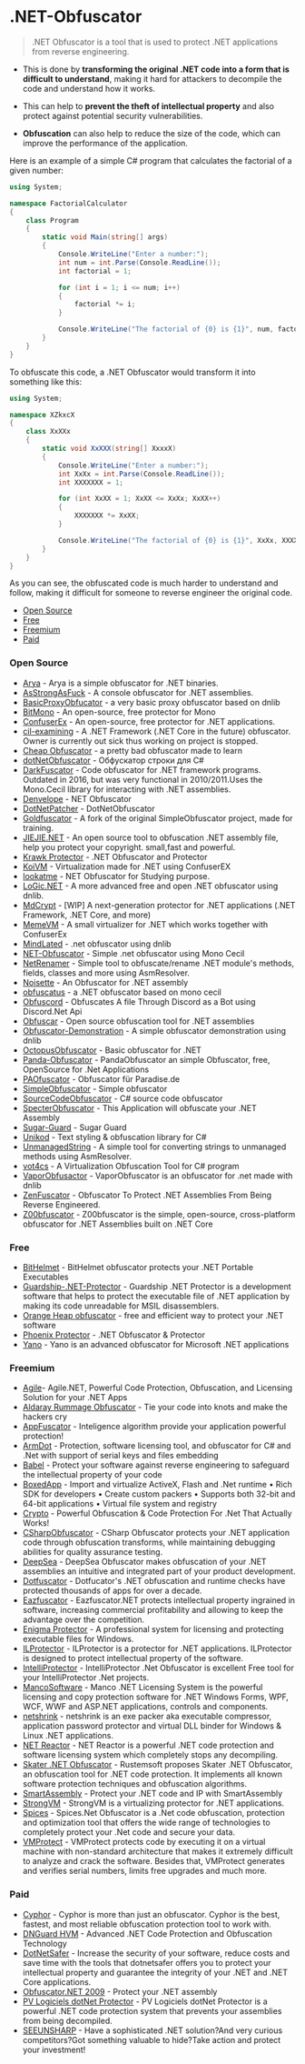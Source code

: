 # .NET-Obfuscator

>.NET Obfuscator is a tool that is used to protect .NET applications from reverse engineering. 

* This is done by **transforming the original .NET code into a form that is difficult to understand**, making it hard for attackers to decompile the code and understand how it works. 

* This can help to **prevent the theft of intellectual property** and also protect against potential security vulnerabilities. 

* **Obfuscation** can also help to reduce the size of the code, which can improve the performance of the application.

Here is an example of a simple C# program that calculates the factorial of a given number:
```csharp
using System;

namespace FactorialCalculator
{
    class Program
    {
        static void Main(string[] args)
        {
            Console.WriteLine("Enter a number:");
            int num = int.Parse(Console.ReadLine());
            int factorial = 1;

            for (int i = 1; i <= num; i++)
            {
                factorial *= i;
            }

            Console.WriteLine("The factorial of {0} is {1}", num, factorial);
        }
    }
}
```

To obfuscate this code, a .NET Obfuscator would transform it into something like this:
```csharp
using System;

namespace XZkxcX
{
    class XxXXx
    {
        static void XxXXX(string[] XxxxX)
        {
            Console.WriteLine("Enter a number:");
            int XxXx = int.Parse(Console.ReadLine());
            int XXXXXXX = 1;

            for (int XxXX = 1; XxXX <= XxXx; XxXX++)
            {
                XXXXXXX *= XxXX;
            }

            Console.WriteLine("The factorial of {0} is {1}", XxXx, XXXXXXX);
        }
    }
}
```
As you can see, the obfuscated code is much harder to understand and follow, making it difficult for someone to reverse engineer the original code.


<!-- Options -->
  - [Open Source](#open-source)
  - [Free](#free)
  - [Freemium](#freemium)
  - [Paid](#paid)

### Open Source
* [Arya](https://github.com/HarmJ0y/Arya) - Arya is a simple obfuscator for .NET binaries.
* [AsStrongAsFuck](https://github.com/Charterino/AsStrongAsFuck) - A console obfuscator for .NET assemblies.
* [BasicProxyObfucator](https://github.com/XenocodeRCE/BasicProxyObfucator) - a very basic proxy obfuscator based on dnlib 
* [BitMono](https://github.com/sunnamed434/BitMono) - An open-source, free protector for Mono 
* [ConfuserEx](https://github.com/yck1509/ConfuserEx) - An open-source, free protector for .NET applications.
* [cil-examining](https://github.com/mira-ta/cil-examining) - A .NET Framework (.NET Core in the future) obfuscator. Owner is currently out sick thus working on project is stopped.
* [Cheap Obfuscator](https://github.com/Polymeth/cheap-obfuscator) - a pretty bad obfuscator made to learn
* [dotNetObfuscator](https://github.com/baskfx/dotNetObfuscator) - Обфускатор строки для C#
* [DarkFuscator](https://github.com/isigov/.NET-Obfuscator) - Code obfuscator for .NET framework programs. Outdated in 2016, but was very functional in 2010/2011.Uses the Mono.Cecil library for interacting with .NET assemblies. 
* [Denvelope](https://github.com/TWVyY3VyaW8K/Denvelope) - NET Obfuscator
* [DotNetPatcher](https://github.com/mwsrc/DotNetObfuscator) - DotNetObfuscator
* [Goldfuscator](https://github.com/AnErrupTion/Goldfuscator) - A fork of the original SimpleObfuscator project, made for training. 
* [JIEJIE.NET](https://github.com/dcsoft-yyf/JIEJIE.NET) - An open source tool to obfuscation .NET assembly file, help you protect your copyright. small,fast and powerful. 
* [Krawk Protector](https://github.com/xHeaven/Krawk-Protector) - .NET Obfuscator and Protector 
* [KoiVM](https://github.com/Loksie/KoiVM-Virtualization) - Virtualization made for .NET using ConfuserEX 
* [lookatme](https://github.com/pjc0247/lookatme) - NET Obfuscator for Studying purpose.
* [LoGic.NET](https://github.com/AnErrupTion/LoGiC.NET) - A more advanced free and open .NET obfuscator using dnlib.
* [MdCrypt](https://github.com/wwh1004/Mdcrypt) - [WIP] A next-generation protector for .NET applications (.NET Framework, .NET Core, and more) 
* [MemeVM](https://github.com/TobitoFatitoNulled/MemeVM) - A small virtualizer for .NET which works together with ConfuserEx 
* [MindLated](https://github.com/Sato-Isolated/MindLated) -  .net obfuscator using dnlib  
* [NET-Obfuscator](https://github.com/NightBaron/.NET-Obfuscator) - Simple .net obfuscator using Mono Cecil
* [NetRenamer](https://github.com/Zenixas/NetRenamer) - Simple tool to obfuscate/rename .NET module's methods, fields, classes and more using AsmResolver. 
* [Noisette](https://github.com/XenocodeRCE/Noisette-Obfuscator) - An Obfuscator for .NET assembly 
* [obfuscatus](https://github.com/stschake/obfuscatus) - a .NET obfuscator based on mono cecil
* [Obfuscord](https://github.com/JReverse/Obfuscord) - Obfuscates A file Through Discord as a Bot using Discord.Net Api
* [Obfuscar](https://github.com/obfuscar/obfuscar) - Open source obfuscation tool for .NET assemblies
* [Obfuscator-Demonstration](https://github.com/gigajew/Obfuscator-Demonstration) -  A simple obfuscator demonstration using dnlib
* [OctopusObfuscator](https://github.com/Alxs009/OctopusObfuscator) - Basic obfuscator for .NET
* [Panda-Obfuscator](https://github.com/barotyson/Panda-Obfuscator) - PandaObfuscator an simple Obfuscator, free, OpenSource for .Net Applications 
* [PAOfuscator](https://github.com/Schaboom/PAOfuscator) - Obfuscator für Paradise.de
* [SimpleObfuscator](https://github.com/GabrieleAsaro/SimpleObfuscator) - Simple obfuscator   
* [SourceCodeObfuscator](https://github.com/0x000N3X4N/SourceCodeObfuscator) - C# source code obfuscator
* [SpecterObfuscator](https://github.com/xXeptioN/SpecterObfuscator) - This Application will obfuscate your .NET Assembly
* [Sugar-Guard](https://github.com/leexey/Sugar-Guard) - Sugar Guard 
* [Unikod](https://github.com/SDSkyKlouD/Unikod) - Text styling & obfuscation library for C# 
* [UnmanagedString](https://github.com/MrakDev/UnmanagedString) - A simple tool for converting strings to unmanaged methods using AsmResolver. 
* [vot4cs](https://github.com/tum-i22/vot4cs) - A Virtualization Obfuscation Tool for C# program
* [VaporObfusactor](https://github.com/call-042PE/VaporObfuscator) - VaporObfuscator is an obfuscator for .net made with dnlib
* [ZenFuscator](https://github.com/Zenixas/ZenFuscator) - Obfuscator To Protect .NET Assemblies From Being Reverse Engineered.  
* [Z00bfuscator](https://github.com/Dentrax/Z00bfuscator) - Z00bfuscator is the simple, open-source, cross-platform obfuscator for .NET Assemblies built on .NET Core 

### Free
* [BitHelmet](https://bithelmet.software.informer.com/) - BitHelmet obfuscator protects your .NET Portable Executables 
* [Guardship-.NET-Protector](https://github.com/Rustemsoft/Guardship-.NET-Protector) - Guardship .NET Protector is a development software that helps to protect the executable file of .NET application by making its code unreadable for MSIL disassemblers.
* [Orange Heap obfuscator](http://orangeheap.blogspot.com/) - free and efficient way to protect your .NET software
* [Phoenix Protector](https://ntcore.com/?page_id=384) - .NET Obfuscator & Protector
* [Yano](https://yano.informer.com/) - Yano is an advanced obfuscator for Microsoft .NET applications 


### Freemium
* [Agile](https://secureteam.net/acode)- Agile.NET, Powerful Code Protection, Obfuscation, and Licensing Solution for your .NET Apps
* [Aldaray Rummage Obfuscator](https://www.aldaray.com/) - Tie your code into knots and make the hackers cry
* [AppFuscator](https://appfuscator.com/) - Inteligence algorithm provide your application powerful protection! 
* [ArmDot](https://www.armdot.com/) - Protection, software licensing tool, and obfuscator for C# and .Net with support of serial keys and files embedding
* [Babel](https://www.babelfor.net/) - Protect your software against reverse engineering to safeguard the intellectual property of your code
* [BoxedApp](https://www.boxedapp.com/) - Import and virtualize ActiveX, Flash and .Net runtime • Rich SDK for developers • Create custom packers • Supports both 32-bit and 64-bit applications • Virtual file system and registry
* [Crypto](https://www.ssware.com/cryptoobfuscator/obfuscator-net.htm) - Powerful Obfuscation & Code Protection For .Net That Actually Works!
* [CSharpObfuscator](https://github.com/nwtsolution/CSharpObfuscator) - CSharp Obfuscator protects your .NET application code through obfuscation transforms, while maintaining debugging abilities for quality assurance testing. 
* [DeepSea](https://deepsea-obfuscator.soft112.com/) - DeepSea Obfuscator makes obfuscation of your .NET assemblies an intuitive and integrated part of your product development.
* [Dotfuscator](https://www.preemptive.com/products/dotfuscator/overview) - Dotfucator's .NET obfuscation and runtime checks have protected thousands of apps for over a decade.
* [Eazfuscator](https://www.gapotchenko.com/eazfuscator.net) - Eazfuscator.NET protects intellectual property ingrained in software, increasing commercial profitability and allowing to keep the advantage over the competition. 
* [Enigma Protector](https://enigmaprotector.com/en/about.html) - A professional system for licensing and protecting
executable files for Windows.
* [ILProtector](http://www.vgrsoft.net/Products/ILProtector) - ILProtector is a protector for .NET applications. ILProtector is designed to protect intellectual property of the software. 
* [IntelliProtector](https://intelliprotector.com/Products/Net-Obfuscator/Features) - IntelliProtector .Net Obfuscator is excellent Free tool for your IntelliProtector .Net projects.
* [MancoSoftware](https://en.freedownloadmanager.org/Windows-PC/Manco-NET-Obfuscator.html) - Manco .NET Licensing System is the powerful licensing and copy protection software for .NET Windows Forms, WPF, WCF, WWF and ASP.NET applications, controls and components.
* [netshrink](https://www.pelock.com/products/netshrink) - netshrink is an exe packer aka executable compressor, application password protector and virtual DLL binder for Windows & Linux .NET applications.
* [NET Reactor](https://www.eziriz.com/) - NET Reactor is a powerful .NET code protection and software licensing system which completely stops any decompiling.
* [Skater .NET Obfuscator](http://rustemsoft.com/obfuscator.aspx) - Rustemsoft proposes Skater .NET Obfuscator, an obfuscation tool for .NET code protection. It implements all known software protection techniques and obfuscation algorithms.
* [SmartAssembly](https://www.red-gate.com/products/dotnet-development/smartassembly/) - Protect your .NET code and IP with SmartAssembly
* [StrongVM](https://github.com/Modify24x7/StrongVM) - StrongVM is a virtualizing protector for .NET applications.
* [Spices](https://www.9rays.net/Category/55-spicesnet-obfuscator.aspx) - Spices.Net Obfuscator is a .Net code obfuscation, protection and optimization tool that offers the wide range of technologies to completely protect your .Net code and secure your data.
* [VMProtect](https://vmpsoft.com) - VMProtect protects code by executing it on a virtual machine with non-standard architecture that makes it extremely difficult to analyze and crack the software. Besides that, VMProtect generates and verifies serial numbers, limits free upgrades and much more.

### Paid
* [Cyphor](https://cyphor.net/details) - Cyphor is more than just an obfuscator. Cyphor is the best, fastest, and most reliable obfuscation protection tool to work with.
* [DNGuard HVM](http://www.dnguard.net/index.php) - Advanced .NET Code Protection and Obfuscation Technology
* [DotNetSafer](https://dotnetsafer.com/) - Increase the security of your software, reduce costs and save time with the tools that dotnetsafer offers you to protect your intellectual property and guarantee the integrity of your .NET and .NET Core applications.
* [Obfuscator.NET 2009](http://www.macrobject.com/en/obfuscator/index.htm) - Protect your .NET assembly
* [PV Logiciels dotNet Protector](http://www.pvlog.com/) - PV Logiciels dotNet Protector is a powerful .NET code protection system that prevents your assemblies from being decompiled.
* [SEEUNSHARP](https://seeunsharp.net/obfuscator/en) - Have a sophisticated .NET solution?And very curious competitors?Got something valuable to hide?Take action and protect your investment!




